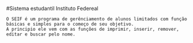 #Sistema estudantil Instituto Federeal

    O SEIF é um programa de gerênciamento de alunos limitados com função básicas e simples para o começo de seu objetivo. 
    A principio ele vem com as funções de imprimir, inserir, remover, editar e buscar pelo nome.

    